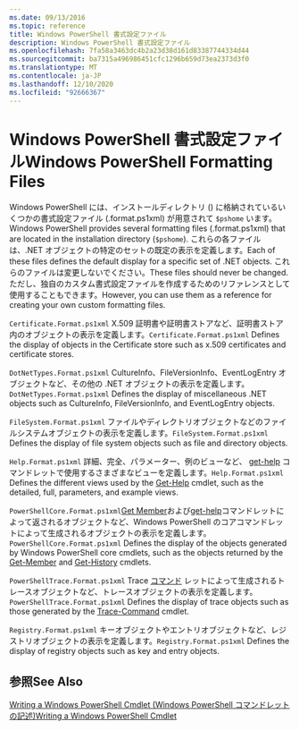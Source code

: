 ```yaml
---
ms.date: 09/13/2016
ms.topic: reference
title: Windows PowerShell 書式設定ファイル
description: Windows PowerShell 書式設定ファイル
ms.openlocfilehash: 7fa58a3463dc4b2a23d38d161d83387744334d44
ms.sourcegitcommit: ba7315a496986451cfc1296b659d73ea2373d3f0
ms.translationtype: MT
ms.contentlocale: ja-JP
ms.lasthandoff: 12/10/2020
ms.locfileid: "92666367"
---
```

# <a name="windows-powershell-formatting-files"></a><span data-ttu-id="b08b9-103">Windows PowerShell 書式設定ファイル</span><span class="sxs-lookup"><span data-stu-id="b08b9-103">Windows PowerShell Formatting Files</span></span>

<span data-ttu-id="b08b9-104">Windows PowerShell には、インストールディレクトリ () に格納されているいくつかの書式設定ファイル (.format.ps1xml) が用意されて `$pshome` います。</span><span class="sxs-lookup"><span data-stu-id="b08b9-104">Windows PowerShell provides several formatting files (.format.ps1xml) that are located in the installation directory (`$pshome`).</span></span> <span data-ttu-id="b08b9-105">これらの各ファイルは、.NET オブジェクトの特定のセットの既定の表示を定義します。</span><span class="sxs-lookup"><span data-stu-id="b08b9-105">Each of these files defines the default display for a specific set of .NET objects.</span></span> <span data-ttu-id="b08b9-106">これらのファイルは変更しないでください。</span><span class="sxs-lookup"><span data-stu-id="b08b9-106">These files should never be changed.</span></span> <span data-ttu-id="b08b9-107">ただし、独自のカスタム書式設定ファイルを作成するためのリファレンスとして使用することもできます。</span><span class="sxs-lookup"><span data-stu-id="b08b9-107">However, you can use them as a reference for creating your own custom formatting files.</span></span>

<span data-ttu-id="b08b9-108">`Certificate.Format.ps1xml` X.509 証明書や証明書ストアなど、証明書ストア内のオブジェクトの表示を定義します。</span><span class="sxs-lookup"><span data-stu-id="b08b9-108">`Certificate.Format.ps1xml` Defines the display of objects in the Certificate store such as x.509 certificates and certificate stores.</span></span>

<span data-ttu-id="b08b9-109">`DotNetTypes.Format.ps1xml` CultureInfo、FileVersionInfo、EventLogEntry オブジェクトなど、その他の .NET オブジェクトの表示を定義します。</span><span class="sxs-lookup"><span data-stu-id="b08b9-109">`DotNetTypes.Format.ps1xml` Defines the display of miscellaneous .NET objects such as CultureInfo, FileVersionInfo, and EventLogEntry objects.</span></span>

<span data-ttu-id="b08b9-110">`FileSystem.Format.ps1xml` ファイルやディレクトリオブジェクトなどのファイルシステムオブジェクトの表示を定義します。</span><span class="sxs-lookup"><span data-stu-id="b08b9-110">`FileSystem.Format.ps1xml` Defines the display of file system objects such as file and directory objects.</span></span>

<span data-ttu-id="b08b9-111">`Help.Format.ps1xml` 詳細、完全、パラメーター、例のビューなど、 [get-help](/powershell/module/Microsoft.PowerShell.Core/Get-Help) コマンドレットで使用するさまざまなビューを定義します。</span><span class="sxs-lookup"><span data-stu-id="b08b9-111">`Help.Format.ps1xml` Defines the different views used by the [Get-Help](/powershell/module/Microsoft.PowerShell.Core/Get-Help) cmdlet, such as the detailed, full, parameters, and example views.</span></span>

<span data-ttu-id="b08b9-112">`PowerShellCore.Format.ps1xml`[Get Member](/powershell/module/Microsoft.PowerShell.Utility/Get-Member)および[get-help](/powershell/module/Microsoft.PowerShell.Core/Get-History)コマンドレットによって返されるオブジェクトなど、Windows PowerShell のコアコマンドレットによって生成されるオブジェクトの表示を定義します。</span><span class="sxs-lookup"><span data-stu-id="b08b9-112">`PowerShellCore.Format.ps1xml` Defines the display of the objects generated by Windows PowerShell core cmdlets, such as the objects returned by the [Get-Member](/powershell/module/Microsoft.PowerShell.Utility/Get-Member) and [Get-History](/powershell/module/Microsoft.PowerShell.Core/Get-History) cmdlets.</span></span>

<span data-ttu-id="b08b9-113">`PowerShellTrace.Format.ps1xml` Trace [コマンド](/powershell/module/Microsoft.PowerShell.Utility/Trace-Command) レットによって生成されるトレースオブジェクトなど、トレースオブジェクトの表示を定義します。</span><span class="sxs-lookup"><span data-stu-id="b08b9-113">`PowerShellTrace.Format.ps1xml` Defines the display of trace objects such as those generated by the [Trace-Command](/powershell/module/Microsoft.PowerShell.Utility/Trace-Command) cmdlet.</span></span>

<span data-ttu-id="b08b9-114">`Registry.Format.ps1xml` キーオブジェクトやエントリオブジェクトなど、レジストリオブジェクトの表示を定義します。</span><span class="sxs-lookup"><span data-stu-id="b08b9-114">`Registry.Format.ps1xml` Defines the display of registry objects such as key and entry objects.</span></span>

## <a name="see-also"></a><span data-ttu-id="b08b9-115">参照</span><span class="sxs-lookup"><span data-stu-id="b08b9-115">See Also</span></span>

[<span data-ttu-id="b08b9-116">Writing a Windows PowerShell Cmdlet (Windows PowerShell コマンドレットの記述)</span><span class="sxs-lookup"><span data-stu-id="b08b9-116">Writing a Windows PowerShell Cmdlet</span></span>](../cmdlet/writing-a-windows-powershell-cmdlet.md)
